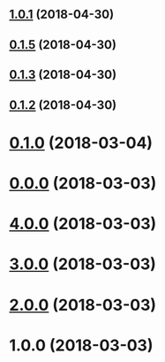 <a name="1.0.1"></a>
## [1.0.1](https://github.com/theunreal/ngx-basicscroll/compare/v0.1.5...v1.0.1) (2018-04-30)



<a name="0.1.5"></a>
## [0.1.5](https://github.com/theunreal/ngx-basicscroll/compare/v0.1.3...v0.1.5) (2018-04-30)



<a name="0.1.3"></a>
## [0.1.3](https://github.com/theunreal/ngx-basicscroll/compare/v0.1.2...v0.1.3) (2018-04-30)



<a name="0.1.2"></a>
## [0.1.2](https://github.com/theunreal/ngx-basicscroll/compare/v0.1.0...v0.1.2) (2018-04-30)



<a name="0.1.0"></a>
# [0.1.0](https://github.com/theunreal/ngx-basicscroll/compare/v0.0.0...v0.1.0) (2018-03-04)



<a name="0.0.0"></a>
# [0.0.0](https://github.com/theunreal/ngx-basicscroll/compare/v4.0.0...v0.0.0) (2018-03-03)



<a name="4.0.0"></a>
# [4.0.0](https://github.com/theunreal/ngx-basicscroll/compare/v3.0.0...v4.0.0) (2018-03-03)



<a name="3.0.0"></a>
# [3.0.0](https://github.com/theunreal/ngx-basicscroll/compare/v2.0.0...v3.0.0) (2018-03-03)



<a name="2.0.0"></a>
# [2.0.0](https://github.com/theunreal/ngx-basicscroll/compare/v1.0.0...v2.0.0) (2018-03-03)



<a name="1.0.0"></a>
# 1.0.0 (2018-03-03)



